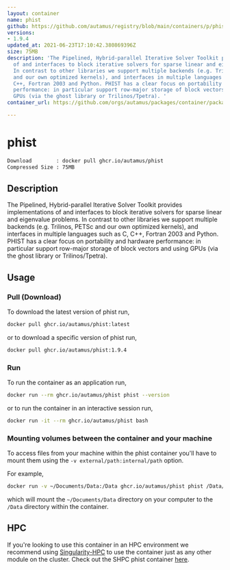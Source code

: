 ```yaml
---
layout: container
name: phist
github: https://github.com/autamus/registry/blob/main/containers/p/phist/spack.yaml
versions:
- 1.9.4
updated_at: 2021-06-23T17:10:42.380869396Z
size: 75MB
description: 'The Pipelined, Hybrid-parallel Iterative Solver Toolkit provides implementations
  of and interfaces to block iterative solvers for sparse linear and eigenvalue problems.
  In contrast to other libraries we support multiple backends (e.g. Trilinos, PETSc
  and our own optimized kernels), and interfaces in multiple languages such as C,
  C++, Fortran 2003 and Python. PHIST has a clear focus on portability and hardware
  performance: in particular support row-major storage of block vectors and using
  GPUs (via the ghost library or Trilinos/Tpetra). '
container_url: https://github.com/orgs/autamus/packages/container/package/phist

---
```

# phist
```bash 
Download        : docker pull ghcr.io/autamus/phist
Compressed Size : 75MB
```

## Description
The Pipelined, Hybrid-parallel Iterative Solver Toolkit provides implementations of and interfaces to block iterative solvers for sparse linear and eigenvalue problems. In contrast to other libraries we support multiple backends (e.g. Trilinos, PETSc and our own optimized kernels), and interfaces in multiple languages such as C, C++, Fortran 2003 and Python. PHIST has a clear focus on portability and hardware performance: in particular support row-major storage of block vectors and using GPUs (via the ghost library or Trilinos/Tpetra). 

## Usage
### Pull (Download)
To download the latest version of phist run,

```bash
docker pull ghcr.io/autamus/phist:latest
```

or to download a specific version of phist run,

```bash
docker pull ghcr.io/autamus/phist:1.9.4
```
### Run
To run the container as an application run,
```bash
docker run --rm ghcr.io/autamus/phist phist --version
```

or to run the container in an interactive session run,
```bash
docker run -it --rm ghcr.io/autamus/phist bash
```

### Mounting volumes between the container and your machine
To access files from your machine within the phist container you'll have to mount them using the `-v external/path:internal/path` option.

For example,
```bash
docker run -v ~/Documents/Data:/Data ghcr.io/autamus/phist phist /Data/myData.csv
```
which will mount the `~/Documents/Data` directory on your computer to the `/Data` directory within the container.

## HPC
If you're looking to use this container in an HPC environment we recommend using [Singularity-HPC](https://singularity-hpc.readthedocs.io) to use the container just as any other module on the cluster. Check out the SHPC phist container [here](https://singularityhub.github.io/singularity-hpc/r/ghcr.io-autamus-phist/).